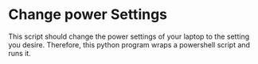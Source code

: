 # Change power Settings

This script should change the power settings of your laptop to the setting you desire. Therefore, this python program wraps a powershell script and runs it.